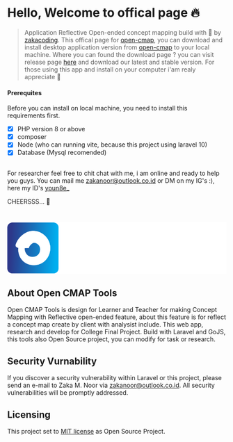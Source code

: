 # Hello, Welcome to offical page 🔥
> Application Reflective Open-ended concept mapping build with 💖 by [zakacoding](https://zakacoding.github.io).
This offical page for [open-cmap](https://open-cmap.fly.dev), you can download and install desktop application version from [open-cmap](https://open-cmap.fly.dev) to your local machine. Where you can found the download page ? you can visit release page [here](https://github.com/ZakaCoding/open-cmap/releases) and download our latest and stable version.
For those using this app and install on your computer i'am realy appreciate 🥰

#### Prerequites
Before you can install on local machine, you need to install this requirements first.
-   [x] PHP version 8 or above
-   [x] composer
-   [x] Node (who can running vite, because this project using laravel 10)
-   [x] Database (Mysql recomended)

##
For researcher feel free to chit chat with me, i am online and ready to help you guys. You can mail me [zakanoor@outlook.co.id](mailto:zakanoor@outlook.co.id) or DM on my IG's :), here my ID's [youn8e_](https://instagram.com/youn8e_)

CHEERSSS... 🥂

#

<!-- LOGO -->
<p align="center">
    <img src="logo.svg">
</p>

## About Open CMAP Tools

Open CMAP Tools is design for Learner and Teacher for making Concept Mapping with Reflective open-ended feature, about this feature is for reflect a concept map create by client with analysist include.
This web app, research and develop for College Final Project. Build with Laravel and GoJS, this tools also Open Source project, you can modify for task or research.

## Security Vurnability

If you discover a security vulnerability within Laravel or this project, please send an e-mail to Zaka M. Noor via [zakanoor@outlook.co.id](mailto:zakanoor@outlook.co.id). All security vulnerabilities will be promptly addressed.
## Licensing

This project set to [MIT license](LICENSE) as Open Source Project.
